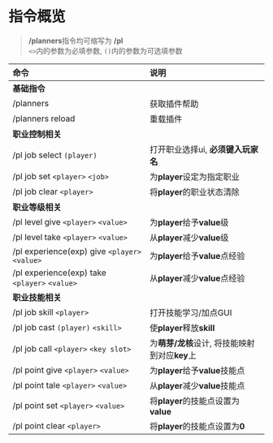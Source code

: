 # 指令概览

> **/planners**指令均可缩写为 **/pl**  
> `<>`内的参数为必填参数, `()`内的参数为可选填参数

|命令                                          |说明                                           |
|:---                                          |:---                                           |
|**基础指令**                                  |                                               |
|/planners                                     |获取插件帮助                                   |
|/planners reload                              |重载插件                                       |
|**职业控制相关**                              |                                               |
|/pl job select `(player)`                     |打开职业选择ui, **必须键入玩家名**             |
|/pl job set `<player>` `<job>`                |为**player**设定为指定职业                     |
|/pl job clear `<player>`                      |将**player**的职业状态清除                     |
|**职业等级相关**                              |                                               |
|/pl level give `<player>` `<value>`           |为**player**给予**value**级                    |
|/pl level take `<player>` `<value>`           |从**player**减少**value**级                    |
|/pl experience(exp) give `<player>` `<value>` |为**player**给予**value**点经验                |
|/pl experience(exp) take `<player>` `<value>` |从**player**减少**value**点经验                |
|**职业技能相关**                              |                                               |
|/pl job skill `<player>`                      |打开技能学习/加点GUI                           |
|/pl job cast `(player)` `<skill>`             |使**player**释放**skill**                      |
|/pl job call `<player>` `<key slot>`          |为**萌芽/龙核**设计, 将技能映射到对应**key**上 |
|/pl point give `<player>` `<value>`           |为**player**给予**value**技能点                |
|/pl point tale `<player>` `<value>`           |从**player**减少**value**技能点                |
|/pl point set `<player>` `<value>`            |将**player**的技能点设置为**value**            |
|/pl point clear `<player>`                    |将**player**的技能点设置为**0**                |